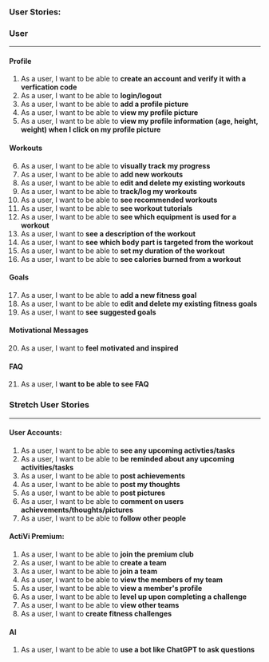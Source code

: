 ### User Stories:

### User
----
#### Profile

1. As a user, I want to be able to **create an account and verify it with a verfication code**
2. As a user, I want to be able to **login/logout**
3. As a user, I want to be able to **add a profile picture**
4. As a user, I want to be able to **view my profile picture**
5. As a user, I want to be able to **view my profile information (age, height, weight) when I click on my profile picture**

#### Workouts
6. As a user, I want to be able to **visually track my progress**
7. As a user, I want to be able to **add new workouts**
8. As a user, I want to be able to **edit and delete my existing workouts**
9. As a user, I want to be able to **track/log my workouts**
10. As a user, I want to be able to **see recommended workouts**
11. As a user, I want to be able to **see workout tutorials**
12. As a user, I want to be able to **see which equipment is used for a workout**
13. As a user, I want to **see a description of the workout**
14. As a user, I want to **see which body part is targeted from the workout**
15. As a user, I want to be able to **set my duration of the workout**
16. As a user, I want to be able to **see calories burned from a workout**

####  Goals
17. As a user, I want to be able to **add a new fitness goal**
18. As a user, I want to be able to **edit and delete my existing fitness goals**
19. As a user, I want to **see suggested goals**

#### Motivational Messages
20. As a user, I want to **feel motivated and inspired**

#### FAQ
21. As a user, I **want to be able to see FAQ**


### Stretch User Stories
----
#### User Accounts:
1. As a user, I want to be able to **see any upcoming activties/tasks**
2. As a user, I want to be able to **be reminded about any upcoming activities/tasks**
3. As a user, I want to be able to **post achievements**
4. As a user, I want to be able to **post my thoughts**
5. As a user, I want to be able to **post pictures**
6. As a user, I want to be able to **comment on users achievements/thoughts/pictures**
7. As a user, I want to be able to **follow other people**

#### ActiVi Premium:
1. As a user, I want to be able to **join the premium club**
2. As a user, I want to be able to **create a team**
3. As a user, I want to be able to **join a team**
4. As a user, I want to be able to **view the members of my team**
5. As a user, I want to be able to **view a member's profile**
6. As a user, I want to be able to **level up upon completing a challenge**
7. As a user, I want to be able to **view other teams**
8. As a user, I want to **create fitness challenges**


#### AI
1. As a user, I want to be able to **use a bot like ChatGPT to ask questions**